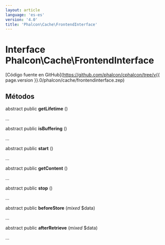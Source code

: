 ```yaml
---
layout: article
language: 'es-es'
version: '4.0'
title: 'Phalcon\Cache\FrontendInterface'
---
```

# Interface **Phalcon\Cache\FrontendInterface**

[Código fuente en GitHub](https://github.com/phalcon/cphalcon/tree/v{{ page.version }}.0/phalcon/cache/frontendinterface.zep)

## Métodos

abstract public **getLifetime** ()

...

abstract public **isBuffering** ()

...

abstract public **start** ()

...

abstract public **getContent** ()

...

abstract public **stop** ()

...

abstract public **beforeStore** (*mixed* $data)

...

abstract public **afterRetrieve** (*mixed* $data)

...
